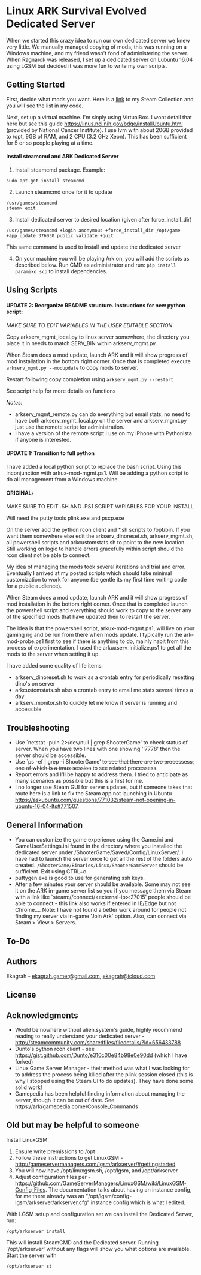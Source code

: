 # Linux ARK Survival Evolved Dedicated Server

When we started this crazy idea to run our own dedicated server we knew very little. We manually managed copying of mods, this was running on a Windows machine, and my friend wasn't fond of administering the server. When Ragnarok was released, I set up a dedicated server on Lubuntu 16.04 using LGSM but decided it was more fun to write my own scripts.


Getting Started
------

First, decide what mods you want. Here is a [link](http://steamcommunity.com/sharedfiles/filedetails/?id=847707731) to my Steam Collection and you will see the list in my code.
  
Next, set up a virtual machine. I'm sinply using VirtualBox. I wont detail that here but see this guide https://linus.nci.nih.gov/bdge/installUbuntu.html (provided by National Cancer Institute). I use lvm with about 20GB provided to /opt, 9GB of RAM, and 2 CPU (3.2 GHz Xeon). This has been sufficient for 5 or so people playing at a time.

#### Install steamcmd and ARK Dedicated Server

1. Install steamcmd package. Example:
```
sudo apt-get install steamcmd
```

2. Launch steamcmd once for it to update
```
/usr/games/steamcmd
steam> exit
```

3. Install dedicated server to desired location (given after force_install_dir)
```
/usr/games/steamcmd +login anonymous +force_install_dir /opt/game +app_update 376030 public validate +quit
```
This same command is used to install and update the dedicated server

4. On your machine you will be playing Ark on, you will add the scripts as described below. Run CMD as administrator and run: ```pip install paramiko scp``` to install dependencies.
 

Using Scripts
------

#### UPDATE 2: Reorganize README structure. Instructions for new python script:

*MAKE SURE TO EDIT VARIABLES IN THE USER EDITABLE SECTION*

Copy arkserv_mgmt_local.py to linux server somewhere, the directory you place it in needs to match SERV_BIN within arkserv_mgmt.py.

When Steam does a mod update, launch ARK and it will show progress of mod installation in the bottom right corner. Once that is completed execute ```arkserv_mgmt.py --modupdate``` to copy mods to server.

Restart following copy completion using ```arkserv_mgmt.py --restart```

See script help for more details on functions


*Notes:*

* arkserv_mgmt_remote.py can do everything but email stats, no need to have both arkserv_mgmt_local.py on the server and arkserv_mgmt.py just use the remote script for administration.
* I have a version of the remote script I use on my iPhone with Pythonista if anyone is interested.


#### UPDATE 1: Transition to full python

I have added a local python script to replace the bash script. Using this inconjunction with arkux-mod-mgmt.ps1. Will be adding a python script to do all management from a Windows machine.


#### ORIGINAL:
MAKE SURE TO EDIT .SH AND .PS1 SCRIPT VARIABLES FOR YOUR INSTALL

Will need the putty tools plink.exe and pscp.exe

On the server add the python rcon client and \*.sh scripts to /opt/bin. If you want them somewhere else edit the arkserv_dinoreset.sh, arkserv_mgmt.sh, all powershell scripts and arkcustomstats.sh to point to the new location. Still working on logic to handle errors gracefully within script should the rcon client not be able to connect.

My idea of managing the mods took several iterations and trial and error. Eventually I arrived at my posted scripts which should take minimal customization to work for anyone (be gentle its my first time writing code for a public audience).

When Steam does a mod update, launch ARK and it will show progress of mod installation in the bottom right corner. Once that is completed launch the powershell script and everything should work to copy to the server any of the specified mods that have updated then to restart the server.

The idea is that the powershell script, arkux-mod-mgmt.ps1, will live on your gaming rig and be run from there when mods update. I typically run the ark-mod-probe.ps1 first to see if there is anything to do, mainly habit from this process of experimentation. I used the arkuxserv_initialize.ps1 to get all the mods to the server when setting it up.

I have added some quality of life items:

  * arkserv_dinoreset.sh to work as a crontab entry for periodically resetting dino's on server  
  * arkcustomstats.sh also a crontab entry to email me stats several times a day
  * arkserv_monitor.sh to quickly let me know if server is running and accessible


## Troubleshooting

* Use \`netstat -puln 2\>/dev/null | grep ShooterGame\' to check status of server. When you have two lines with one showing ':7778' then the server should be accessible.
* Use \`ps -ef | grep -i ShooterGame\' ~~to see that there are two processess, one of which is a tmux session~~ to see related processess.
* Report errors and I'll be happy to address them. I tried to anticipate as many scenarios as possible but this is a first for me.
* I no longer use Steam GUI for server updates, but if someone takes that route here is a link to fix the Steam app not launching in Ubuntu https://askubuntu.com/questions/771032/steam-not-opening-in-ubuntu-16-04-lts#771507.

General Information
------
* You can customize the game experience using the Game.ini and GameUserSettings.ini found in the directory where you installed the dedicated server under /ShooterGame/Saved/Config/LinuxServer/. I have had to launch the server once to get all the rest of the folders auto created. ```/ShooterGame/Binaries/Linux/ShooterGameServer``` should be sufficient. Exit using CTRL+c.
* puttygen.exe is good to use for generating ssh keys.
* After a few minutes your server should be available. Some may not see it on the ARK in-game server list so you if you message them via Steam with a link like \`steam://connect/\<external-ip\>:27015\' people should be able to connect - this link also works if entered in IE/Edge but not Chrome.... Note: I have not found a better work around for people not finding my server via in-game 'Join Ark' option. Also, can connect via Steam > View > Servers.

## To-Do



## Authors

Ekagrah - ekagrah.gamer@gmail.com, ekagrah@icloud.com


## License


## Acknowledgments

* Would be nowhere without alien.system's guide, highly recommend reading to really understand your dedicated server - http://steamcommunity.com/sharedfiles/filedetails/?id=656433788
* Dunto's python rcon client - see https://gist.github.com/Dunto/e310c00e84b98e0e90dd (which I have forked)
* Linux Game Server Manager - their method was what I was looking for to address the process being killed after the plink session closed (this is why I stopped using the Steam UI to do updates). They have done some solid work!
* Gamepedia has been helpful finding information about managing the server, though it can be out of date. See https://ark/gamepedia.come/Console_Commands

## Old but may be helpful to someone

Install LinuxGSM:

1. Ensure write premissions to /opt 
2. Follow these instructions to get LinuxGSM - http://gameservermanagers.com/lgsm/arkserver/#gettingstarted
3. You will now have /opt/linuxgsm.sh, /opt/lgsm, and /opt/arkserver
4. Adjust configuration files per - https://github.com/GameServerManagers/LinuxGSM/wiki/LinuxGSM-Config-Files. The documentation talks about having an instance config, for me there already was an "/opt/lgsm/config-lgsm/arkserver/arkserver.cfg" instance config which is what I edited.

With LGSM setup and configuration set we can install the Dedicated Server, run:
```
/opt/arkserver install
```
This will install SteamCMD and the Dedicated server. Running \`/opt/arkserver\' without any flags will show you what options are available. Start the server with
```
/opt/arkserver st
```
